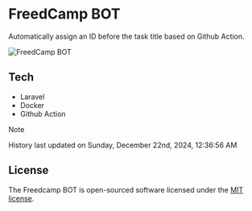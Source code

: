 # FreedCamp BOT

Automatically assign an ID before the task title based on Github Action.

![FreedCamp BOT](https://repository-images.githubusercontent.com/737932867/7d34798b-2680-471c-b089-a78a718d3d6a)

## Tech

- Laravel
- Docker
- Github Action

> [!NOTE]  
> History last updated on Sunday, December 22nd, 2024, 12:36:56 AM

## License

The Freedcamp BOT is open-sourced software licensed under the [MIT license](https://opensource.org/licenses/MIT).
